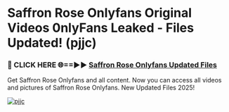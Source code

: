 # Saffron Rose Onlyfans Original Videos 0nlyFans Leaked - Files Updated! (pjjc)

<h3>🔴 CLICK HERE 🌐==►► <a href="https://tinyurl.com/ehrbuxhb" rel="nofollow">Saffron Rose Onlyfans Updated Files</a></h3>

Get Saffron Rose Onlyfans and all content. Now you can access all videos and pictures of Saffron Rose Onlyfans. New Updated Files 2025!

[![pjjc](https://i.imgur.com/lVYEuWS.gif)](https://tinyurl.com/ehrbuxhb)
